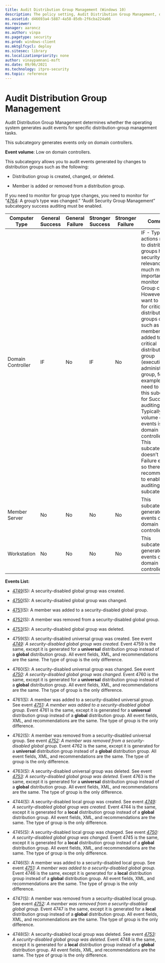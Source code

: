 ```yaml
---
title: Audit Distribution Group Management (Windows 10)
description: The policy setting, Audit Distribution Group Management, determines if audit events are generated for specific distribution-group management tasks.
ms.assetid: d46693a4-5887-4a58-85db-2f6cba224a66
ms.reviewer: 
manager: aaroncz
ms.author: vinpa
ms.pagetype: security
ms.prod: windows-client
ms.mktglfcycl: deploy
ms.sitesec: library
ms.localizationpriority: none
author: vinaypamnani-msft
ms.date: 09/06/2021
ms.technology: itpro-security
ms.topic: reference
---
```


# Audit Distribution Group Management


Audit Distribution Group Management determines whether the operating system generates audit events for specific distribution-group management tasks.

This subcategory generates events only on domain controllers.

**Event volume**: Low on domain controllers.

This subcategory allows you to audit events generated by changes to distribution groups such as the following:

- Distribution group is created, changed, or deleted.

- Member is added or removed from a distribution group.

If you need to monitor for group type changes, you need to monitor for “[4764](event-4764.md): A group’s type was changed.” “Audit Security Group Management” subcategory success auditing must be enabled.

| Computer Type     | General Success | General Failure | Stronger Success | Stronger Failure | Comments |
|-------------------|-----------------|-----------------|------------------|------------------|----------|
| Domain Controller | IF              | No              | IF               | No               | IF - Typically, actions related to distribution groups have low security relevance. It is much more important to monitor Security Group changes. However, if you want to monitor for critical distribution groups changes, such as if a member was added to internal critical distribution group (executives, administrative group, for example), you need to enable this subcategory for Success auditing.<br>Typically, volume of these events is low on domain controllers.<br>This subcategory doesn’t have Failure events, so there is no recommendation to enable Failure auditing for this subcategory. |
| Member Server     | No              | No              | No               | No               | This subcategory generates events only on domain controllers.  |
| Workstation       | No              | No              | No               | No               | This subcategory generates events only on domain controllers.  |

**Events List:**

- [4749](event-4749.md)(S): A security-disabled global group was created.

- [4750](event-4750.md)(S): A security-disabled global group was changed.

- [4751](event-4751.md)(S): A member was added to a security-disabled global group.

- [4752](event-4752.md)(S): A member was removed from a security-disabled global group.

- [4753](event-4753.md)(S): A security-disabled global group was deleted.

- 4759(S): A security-disabled universal group was created. See event _[4749](event-4749.md): A security-disabled global group was created._ Event 4759 is the same, except it is generated for a **universal** distribution group instead of a **global** distribution group. All event fields, XML, and recommendations are the same. The type of group is the only difference.

- 4760(S): A security-disabled universal group was changed. See event _[4750](event-4750.md): A security-disabled global group was changed._ Event 4760 is the same, except it is generated for a **universal** distribution group instead of a **global** distribution group. All event fields, XML, and recommendations are the same. The type of group is the only difference.

- 4761(S): A member was added to a security-disabled universal group. See event _[4751](event-4751.md): A member was added to a security-disabled global group._ Event 4761 is the same, except it is generated for a **universal** distribution group instead of a **global** distribution group. All event fields, XML, and recommendations are the same. The type of group is the only difference.

- 4762(S): A member was removed from a security-disabled universal group. See event _[4752](event-4752.md): A member was removed from a security-disabled global group._ Event 4762 is the same, except  it is generated for a **universal** distribution group instead of a **global** distribution group. All event fields, XML, and recommendations are the same. The type of group is the only difference.

- 4763(S): A security-disabled universal group was deleted. See event _[4753](event-4753.md): A security-disabled global group was deleted._ Event 4763 is the same, except it is generated for a **universal** distribution group instead of a **global** distribution group. All event fields, XML, and recommendations are the same. The type of group is the only difference.

- 4744(S): A security-disabled local group was created. See event _[4749](event-4749.md): A security-disabled global group was created._ Event 4744 is the same, except it is generated for a **local** distribution group instead of a **global** distribution group. All event fields, XML, and recommendations are the same. The type of group is the only difference.

- 4745(S): A security-disabled local group was changed. See event _[4750](event-4750.md): A security-disabled global group was changed._ Event 4745 is the same, except it is generated for a **local** distribution group instead of a **global** distribution group. All event fields, XML, and recommendations are the same. The type of group is the only difference.

- 4746(S): A member was added to a security-disabled local group. See event _[4751](event-4751.md): A member was added to a security-disabled global group._ Event 4746 is the same, except it is generated for a **local** distribution group instead of a **global** distribution group. All event fields, XML, and recommendations are the same. The type of group is the only difference.

- 4747(S): A member was removed from a security-disabled local group. See event _[4752](event-4752.md): A member was removed from a security-disabled global group._ Event 4747 is the same, except it is generated for a **local** distribution group instead of a **global** distribution group. All event fields, XML, and recommendations are the same. The type of group is the only difference.

- 4748(S): A security-disabled local group was deleted. See event _[4753](event-4753.md): A security-disabled global group was deleted._ Event 4748 is the same, except it is generated for a **local** distribution group instead of a **global** distribution group. All event fields, XML, and recommendations are the same. The type of group is the only difference.
